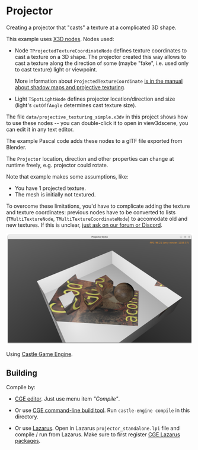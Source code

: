 # Projector

Creating a projector that "casts" a texture at a complicated 3D shape.

This example uses [X3D nodes](https://castle-engine.io/vrml_x3d.php). Nodes used:

- Node `TProjectedTextureCoordinateNode` defines texture coordinates to cast a texture on a 3D shape. The projector created this way allows to cast a texture along the direction of some (maybe "fake", i.e. used only to cast texture) light or viewpoint.

    More information about `ProjectedTextureCoordinate` [is in the manual about shadow maps and projective texturing](https://castle-engine.io/x3d_extensions_shadow_maps.php).

- Light `TSpotLightNode` defines projector location/direction and size (light's `cutOffAngle` determines cast texture size).

The file `data/projective_texturing_simple.x3dv` in this project shows how to use these nodes -- you can double-click it to open in view3dscene, you can edit it in any text editor.

The example Pascal code adds these nodes to a glTF file exported from Blender.

The `Projector` location, direction and other properties can change at runtime freely, e.g. projector could rotate.

Note that example makes some assumptions, like:

- You have 1 projected texture.
- The mesh is initially not textured.

To overcome these limitations, you'd have to complicate adding the texture and texture coordinates: previous nodes have to be converted to lists (`TMultiTextureNode`, `TMultiTextureCoordinateNode`) to accomodate old and new textures. If this is unclear, [just ask on our forum or Discord](https://castle-engine.io/talk.php).

![Screenshot](screenshot.png)

Using [Castle Game Engine](https://castle-engine.io/).

## Building

Compile by:

- [CGE editor](https://castle-engine.io/manual_editor.php). Just use menu item _"Compile"_.

- Or use [CGE command-line build tool](https://castle-engine.io/build_tool). Run `castle-engine compile` in this directory.

- Or use [Lazarus](https://www.lazarus-ide.org/). Open in Lazarus `projector_standalone.lpi` file and compile / run from Lazarus. Make sure to first register [CGE Lazarus packages](https://castle-engine.io/documentation.php).
